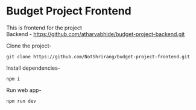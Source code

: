# Budget Project Frontend

This is frontend for the project
<br>
Backend - https://github.com/atharvabhide/budget-project-backend.git

Clone the project-

```
git clone https://github.com/NotShrirang/budget-project-frontend.git
```

Install dependencies-

```
npm i
```

Run web app-

```
npm run dev
```
